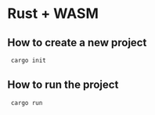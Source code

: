 # Rust + WASM

## How to create a new project

```bash
 cargo init
```

## How to run the project

```bash
 cargo run
```